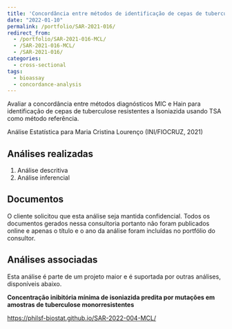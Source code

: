 ```yaml
---
title: 'Concordância entre métodos de identificação de cepas de tuberculose resistentes a Isoniazida'
date: "2022-01-10"
permalink: /portfolio/SAR-2021-016/
redirect_from:
  - /portfolio/SAR-2021-016-MCL/
  - /SAR-2021-016-MCL/
  - /SAR-2021-016/
categories:
  - cross-sectional
tags:
  - bioassay
  - concordance-analysis
---
```


Avaliar a concordância entre métodos diagnósticos MIC e Hain para identificação de cepas de tuberculose resistentes a Isoniazida usando TSA como método referência.

Análise Estatística para Maria Cristina Lourenço (INI/FIOCRUZ, 2021)

## Análises realizadas

1. Análise descritiva
1. Análise inferencial

## Documentos

<!-- O cliente solicitou que esta análise seja mantida confidencial até uma futura data, determinada pelo próprio cliente. -->
<!-- Todos os documentos gerados nessa consultoria portanto não foram publicados online e apenas o título e o ano da análise foram incluídas no portfólio do consultor. -->
<!-- Após a data acordada, os documentos serão disponibilizados. -->

O cliente solicitou que esta análise seja mantida confidencial.
Todos os documentos gerados nessa consultoria portanto não foram publicados online e apenas o título e o ano da análise foram incluídas no portfólio do consultor.

<!-- ### Plano Analítico (SAP) -->

<!-- - [PDF][sap] -->

<!-- ### Relatório de Análise Estatística (SAR) -->

<!-- - [PDF][sar] -->

## Análises associadas

Esta análise é parte de um projeto maior e é suportada por outras análises, disponíveis abaixo.

**Concentração inibitória mínima de isoniazida predita por mutações em amostras de tuberculose monorresistentes**

<https://philsf-biostat.github.io/SAR-2022-004-MCL/>

<!-- --- -->

[sap]: /files/SAP-2021-016-MCL-v01.pdf
[sar]: /files/SAR-2021-016-MCL-v01.pdf
